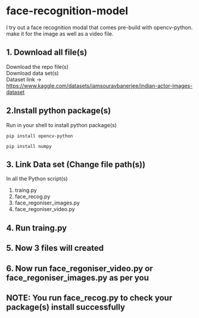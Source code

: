 # face-recognition-model
I try out a face recognition modal that comes pre-build with opencv-python. make it for the image as well as  a video file. 

## 1. Download all file(s)
  Download the repo file(s)<br>
  Download data set(s)<br>
Dataset link ->  https://www.kaggle.com/datasets/iamsouravbanerjee/indian-actor-images-dataset
  
## 2.Install python package(s)
Run in your shell to install python package(s)
```shell
pip install opencv-python
```
```shell
pip install numpy
```  
 ## 3. Link Data set (Change file path(s))
  In  all the Python script(s)
   1. traing.py
   2. face_recog.py
   3. face_regoniser_images.py
   4. face_regoniser_video.py

## 4. Run  <b> traing.py </b> 
## 5. Now 3 files will created 
## 6. Now run face_regoniser_video.py   or  face_regoniser_images.py as per you
## NOTE: You run face_recog.py to check your package(s) install successfully 
